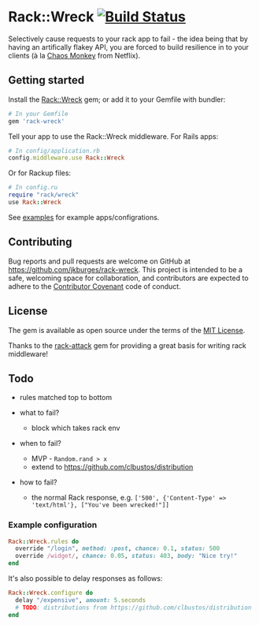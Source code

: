 # Rack::Wreck [![Build Status](https://travis-ci.org/jkburges/rack-wreck.svg?branch=master)](https://travis-ci.org/jkburges/rack-wreck)

Selectively cause requests to your rack app to fail - the idea being that by having an artifically flakey API, you are forced to build resilience in to your clients (à la [Chaos Monkey](https://github.com/Netflix/chaosmonkey) from Netflix).

## Getting started

Install the [Rack::Wreck](http://rubygems.org/gems/rack-wreck) gem; or add it to your Gemfile with bundler:

```ruby
# In your Gemfile
gem 'rack-wreck'
```
Tell your app to use the Rack::Wreck middleware.
For Rails apps:

```ruby
# In config/application.rb
config.middleware.use Rack::Wreck
```

Or for Rackup files:

```ruby
# In config.ru
require "rack/wreck"
use Rack::Wreck
```

See [examples](example) for example apps/configrations.

## Contributing

Bug reports and pull requests are welcome on GitHub at https://github.com/jkburges/rack-wreck. This project is intended to be a safe, welcoming space for collaboration, and contributors are expected to adhere to the [Contributor Covenant](http://contributor-covenant.org) code of conduct.


## License

The gem is available as open source under the terms of the [MIT License](http://opensource.org/licenses/MIT).

Thanks to the [rack-attack](https://github.com/kickstarter/rack-attack) gem for providing a great basis for writing rack middleware!

## Todo

* rules matched top to bottom

* what to fail?
  * block which takes rack env

* when to fail?
  * MVP - `Random.rand > x `
  * extend to https://github.com/clbustos/distribution

* how to fail?
  * the normal Rack response, e.g. `['500', {'Content-Type' => 'text/html'}, ["You've been wrecked!"]]`

### Example configuration

```ruby
Rack::Wreck.rules do
  override "/login", method: :post, chance: 0.1, status: 500
  override /widget/, chance: 0.05, status: 403, body: "Nice try!"
end
```

It's also possible to delay responses as follows:

```ruby
Rack::Wreck.configure do
  delay "/expensive", amount: 5.seconds
  # TODO: distributions from https://github.com/clbustos/distribution
end
```
